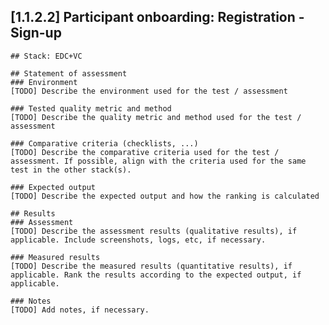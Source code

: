 ## [1.1.2.2] Participant onboarding: Registration - Sign-up
    ## Stack: EDC+VC

    ## Statement of assessment
    ### Environment
    [TODO] Describe the environment used for the test / assessment

    ### Tested quality metric and method
    [TODO] Describe the quality metric and method used for the test / assessment

    ### Comparative criteria (checklists, ...)
    [TODO] Describe the comparative criteria used for the test / assessment. If possible, align with the criteria used for the same test in the other stack(s).

    ### Expected output
    [TODO] Describe the expected output and how the ranking is calculated

    ## Results
    ### Assessment
    [TODO] Describe the assessment results (qualitative results), if applicable. Include screenshots, logs, etc, if necessary.

    ### Measured results
    [TODO] Describe the measured results (quantitative results), if applicable. Rank the results according to the expected output, if applicable.

    ### Notes
    [TODO] Add notes, if necessary.
